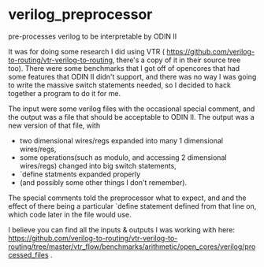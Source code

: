 # verilog_preprocessor
pre-processes verilog to be interpretable by ODIN II

It was for doing some research I did using VTR (
https://github.com/verilog-to-routing/vtr-verilog-to-routing,
there's a copy of it in their source tree too).
There were some benchmarks that I got off of opencores that had some features that ODIN II didn't support,
and there was no way I was going to write the massive switch statements needed,
so I decided to hack together a program to do it for me.

The input were some verilog files with the occasional special comment,
and the output was a file that should be acceptable to ODIN II.
The output was a new version of that file, with
  - two dimensional wires/regs expanded into many 1 dimensional wires/regs,
  - some operations(such as modulo, and accessing 2 dimensional wires/regs) changed into big switch statements,
  - `define statments expanded properly
  - (and possibly some other things I don't remember).

The special comments told the preprocessor what to expect,
and and the effect of there being a particular `define statement defined from that line on,
which code later in the file would use.

I believe you can find all the inputs & outputs I was working with here:
https://github.com/verilog-to-routing/vtr-verilog-to-routing/tree/master/vtr_flow/benchmarks/arithmetic/open_cores/verilog/processed_files .
